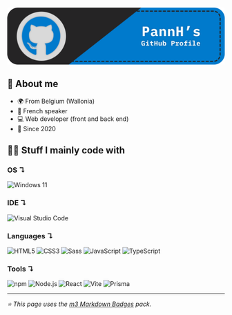 <p align="center">
  <img src="./assets/banner.svg" alt="PannH's GitHub Profile" />
</p>

## 👤 About me

- 🌍 From Belgium (Wallonia)
- 👅 French speaker
- 💻 Web developer (front and back end)
- 📅 Since 2020

## 👨‍💻 Stuff I mainly code with

### OS ↴
![Windows 11](https://ziadoua.github.io/m3-Markdown-Badges/badges/Windows/windows1.svg)

### IDE ↴
![Visual Studio Code](https://ziadoua.github.io/m3-Markdown-Badges/badges/VisualStudioCode/visualstudiocode1.svg)

### Languages ↴
![HTML5](https://ziadoua.github.io/m3-Markdown-Badges/badges/HTML/html1.svg) ![CSS3](https://ziadoua.github.io/m3-Markdown-Badges/badges/CSS/css1.svg) ![Sass](https://ziadoua.github.io/m3-Markdown-Badges/badges/Sass/sass1.svg) ![JavaScript](https://ziadoua.github.io/m3-Markdown-Badges/badges/Javascript/javascript3.svg) ![TypeScript](https://ziadoua.github.io/m3-Markdown-Badges/badges/TypeScript/typescript1.svg)

### Tools ↴
![npm](https://ziadoua.github.io/m3-Markdown-Badges/badges/npm/npm1.svg) ![Node.js](https://ziadoua.github.io/m3-Markdown-Badges/badges/NodeJS/nodejs1.svg) ![React](https://ziadoua.github.io/m3-Markdown-Badges/badges/React/react2.svg) ![Vite](https://ziadoua.github.io/m3-Markdown-Badges/badges/ViteJS/vitejs1.svg) ![Prisma](https://ziadoua.github.io/m3-Markdown-Badges/badges/Prisma/prisma1.svg)

---

*⭐ This page uses the [m3 Markdown Badges](https://github.com/ziadOUA/m3-Markdown-Badges) pack.*
